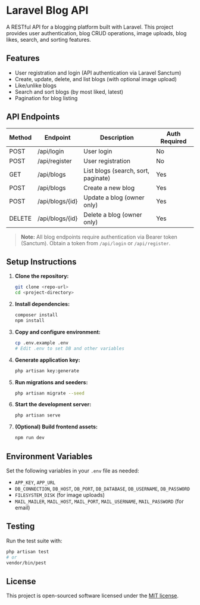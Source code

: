 # Laravel Blog API

A RESTful API for a blogging platform built with Laravel. This project provides user authentication, blog CRUD operations, image uploads, blog likes, search, and sorting features.

## Features
- User registration and login (API authentication via Laravel Sanctum)
- Create, update, delete, and list blogs (with optional image upload)
- Like/unlike blogs
- Search and sort blogs (by most liked, latest)
- Pagination for blog listing

## API Endpoints

| Method | Endpoint           | Description                        | Auth Required |
|--------|--------------------|------------------------------------|--------------|
| POST   | /api/login         | User login                         | No           |
| POST   | /api/register      | User registration                  | No           |
| GET    | /api/blogs         | List blogs (search, sort, paginate)| Yes          |
| POST   | /api/blogs         | Create a new blog                  | Yes          |
| POST   | /api/blogs/{id}    | Update a blog (owner only)         | Yes          |
| DELETE | /api/blogs/{id}    | Delete a blog (owner only)         | Yes          |

> **Note:** All blog endpoints require authentication via Bearer token (Sanctum). Obtain a token from `/api/login` or `/api/register`.

## Setup Instructions

1. **Clone the repository:**
   ```bash
   git clone <repo-url>
   cd <project-directory>
   ```
2. **Install dependencies:**
   ```bash
   composer install
   npm install
   ```
3. **Copy and configure environment:**
   ```bash
   cp .env.example .env
   # Edit .env to set DB and other variables
   ```
4. **Generate application key:**
   ```bash
   php artisan key:generate
   ```
5. **Run migrations and seeders:**
   ```bash
   php artisan migrate --seed
   ```
6. **Start the development server:**
   ```bash
   php artisan serve
   ```
7. **(Optional) Build frontend assets:**
   ```bash
   npm run dev
   ```

## Environment Variables

Set the following variables in your `.env` file as needed:
- `APP_KEY`, `APP_URL`
- `DB_CONNECTION`, `DB_HOST`, `DB_PORT`, `DB_DATABASE`, `DB_USERNAME`, `DB_PASSWORD`
- `FILESYSTEM_DISK` (for image uploads)
- `MAIL_MAILER`, `MAIL_HOST`, `MAIL_PORT`, `MAIL_USERNAME`, `MAIL_PASSWORD` (for email)

## Testing

Run the test suite with:
```bash
php artisan test
# or
vendor/bin/pest
```

## License

This project is open-sourced software licensed under the [MIT license](https://opensource.org/licenses/MIT).
